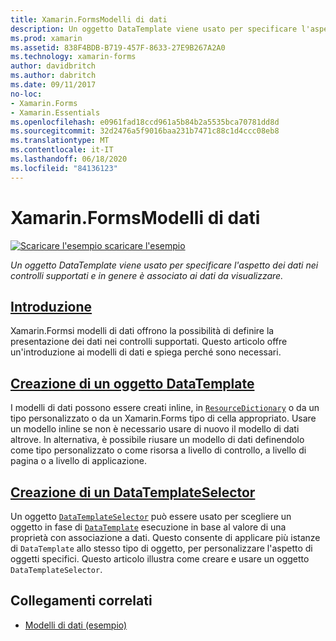 ```yaml
---
title: Xamarin.FormsModelli di dati
description: Un oggetto DataTemplate viene usato per specificare l'aspetto dei dati nei controlli supportati e in genere è associato ai dati da visualizzare.
ms.prod: xamarin
ms.assetid: 838F4BDB-B719-457F-8633-27E9B267A2A0
ms.technology: xamarin-forms
author: davidbritch
ms.author: dabritch
ms.date: 09/11/2017
no-loc:
- Xamarin.Forms
- Xamarin.Essentials
ms.openlocfilehash: e0961fad18ccd961a5b84b2a5535bca70781dd8d
ms.sourcegitcommit: 32d2476a5f9016baa231b7471c88c1d4ccc08eb8
ms.translationtype: MT
ms.contentlocale: it-IT
ms.lasthandoff: 06/18/2020
ms.locfileid: "84136123"
---
```

# <a name="xamarinforms-data-templates"></a>Xamarin.FormsModelli di dati

[![Scaricare ](~/media/shared/download.png) l'esempio scaricare l'esempio](https://docs.microsoft.com/samples/xamarin/xamarin-forms-samples/templates-datatemplates)

_Un oggetto DataTemplate viene usato per specificare l'aspetto dei dati nei controlli supportati e in genere è associato ai dati da visualizzare._

## <a name="introduction"></a>[Introduzione](introduction.md)

Xamarin.Formsi modelli di dati offrono la possibilità di definire la presentazione dei dati nei controlli supportati. Questo articolo offre un'introduzione ai modelli di dati e spiega perché sono necessari.

## <a name="creating-a-datatemplate"></a>[Creazione di un oggetto DataTemplate](creating.md)

I modelli di dati possono essere creati inline, in [`ResourceDictionary`](xref:Xamarin.Forms.ResourceDictionary) o da un tipo personalizzato o da un Xamarin.Forms tipo di cella appropriato. Usare un modello inline se non è necessario usare di nuovo il modello di dati altrove. In alternativa, è possibile riusare un modello di dati definendolo come tipo personalizzato o come risorsa a livello di controllo, a livello di pagina o a livello di applicazione.

## <a name="creating-a-datatemplateselector"></a>[Creazione di un DataTemplateSelector](selector.md)

Un oggetto [`DataTemplateSelector`](xref:Xamarin.Forms.DataTemplateSelector) può essere usato per scegliere un oggetto in fase di [`DataTemplate`](xref:Xamarin.Forms.DataTemplate) esecuzione in base al valore di una proprietà con associazione a dati. Questo consente di applicare più istanze di `DataTemplate` allo stesso tipo di oggetto, per personalizzare l'aspetto di oggetti specifici. Questo articolo illustra come creare e usare un oggetto `DataTemplateSelector`.

## <a name="related-links"></a>Collegamenti correlati

- [Modelli di dati (esempio)](https://docs.microsoft.com/samples/xamarin/xamarin-forms-samples/templates-datatemplates)
